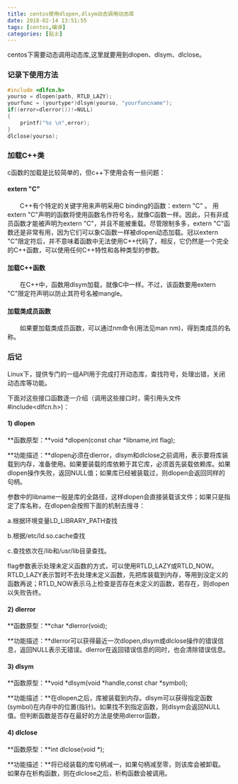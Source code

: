 ```yaml
---
title: centos使用dlopen,dlsym动态调用动态库
date: 2018-02-14 13:51:55
tags: [centos,编译]
categories: [贴士]
---
```


centos下需要动态调用动态库<!-- more -->,这里就要用到dlopen、dlsym、dlclose。

### 记录下使用方法

```c++
#include <dlfcn.h>
yourso = dlopen(path, RTLD_LAZY);
yourfunc = (yourtype*)dlsym(yourso, "yourfuncname");
if((error=dlerror())!=NULL)
{
	printf("%s \n",error);
}
dlclose(yourso);
```

### 加载C++类

c函数的加载是比较简单的，但c++下使用会有一些问题：

#### extern "C" 

　　C++有个特定的关键字用来声明采用C binding的函数：extern "C" 。 用 extern "C"声明的函数将使用函数名作符号名，就像C函数一样。因此，只有非成员函数才能被声明为extern "C"，并且不能被重载。尽管限制多多，extern "C"函数还是非常有用，因为它们可以象C函数一样被dlopen动态加载。冠以extern "C"限定符后，并不意味着函数中无法使用C++代码了，相反，它仍然是一个完全的C++函数，可以使用任何C++特性和各种类型的参数。

#### 加载C++函数 

　　在C++中，函数用dlsym加载，就像C中一样。不过，该函数要用extern "C"限定符声明以防止其符号名被mangle。

#### 加载类成员函数 

　　如果要加载类成员函数，可以通过nm命令(用法见man nm)，得到类成员的名称。

### 后记

Linux下，提供专门的一组API用于完成打开动态库，查找符号，处理出错，关闭动态库等功能。

下面对这些接口函数逐一介绍（调用这些接口时，需引用头文件#include<dlfcn.h>)：

#### **1)       dlopen**

**函数原型：**void *dlopen(const char *libname,int flag);

**功能描述：**dlopen必须在dlerror，dlsym和dlclose之前调用，表示要将库装载到内存，准备使用。如果要装载的库依赖于其它库，必须首先装载依赖库。如果dlopen操作失败，返回NULL值；如果库已经被装载过，则dlopen会返回同样的句柄。

参数中的libname一般是库的全路径，这样dlopen会直接装载该文件；如果只是指定了库名称，在dlopen会按照下面的机制去搜寻：

a.根据环境变量LD_LIBRARY_PATH查找

b.根据/etc/ld.so.cache查找

c.查找依次在/lib和/usr/lib目录查找。

flag参数表示处理未定义函数的方式，可以使用RTLD_LAZY或RTLD_NOW。RTLD_LAZY表示暂时不去处理未定义函数，先把库装载到内存，等用到没定义的函数再说；RTLD_NOW表示马上检查是否存在未定义的函数，若存在，则dlopen以失败告终。

#### **2)       dlerror**

**函数原型：**char *dlerror(void);

**功能描述：**dlerror可以获得最近一次dlopen,dlsym或dlclose操作的错误信息，返回NULL表示无错误。dlerror在返回错误信息的同时，也会清除错误信息。

#### **3)       dlsym**

**函数原型：**void *dlsym(void *handle,const char *symbol);

**功能描述：**在dlopen之后，库被装载到内存。dlsym可以获得指定函数(symbol)在内存中的位置(指针)。如果找不到指定函数，则dlsym会返回NULL值。但判断函数是否存在最好的方法是使用dlerror函数，

#### **4)       dlclose**

**函数原型：**int dlclose(void *);

**功能描述：**将已经装载的库句柄减一，如果句柄减至零，则该库会被卸载。如果存在析构函数，则在dlclose之后，析构函数会被调用。